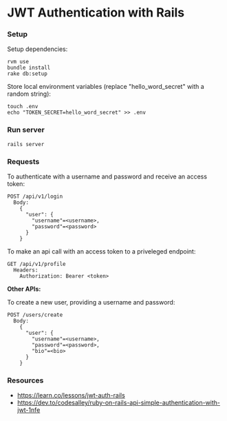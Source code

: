 # JWT Authentication with Rails

### Setup
Setup dependencies:
```
rvm use
bundle install
rake db:setup
```

Store local environment variables (replace "hello_word_secret" with a random string):
```
touch .env
echo "TOKEN_SECRET=hello_word_secret" >> .env
```

### Run server
```
rails server
```

### Requests
To authenticate with a username and password and receive an access token:
```
POST /api/v1/login
  Body:
    {
      "user": {
        "username"=<username>,
        "password"=<password>
      }
    }
```

To make an api call with an access token to a priveleged endpoint:
```
GET /api/v1/profile
  Headers:
    Authorization: Bearer <token>
```

**Other APIs:**

To create a new user, providing a username and password:
```
POST /users/create
  Body:
    {
      "user": {
        "username"=<username>,
        "password"=<password>,
        "bio"=<bio>
      }
    }
```

### Resources
- https://learn.co/lessons/jwt-auth-rails
- https://dev.to/codesalley/ruby-on-rails-api-simple-authentication-with-jwt-1nfe
